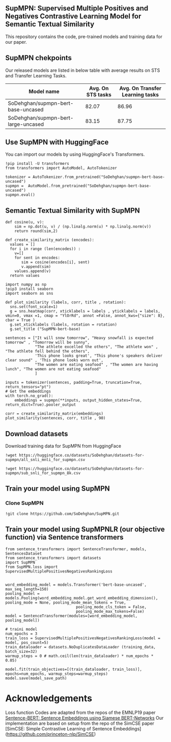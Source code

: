 ## SupMPN: Supervised Multiple Positives and Negatives Contrastive Learning Model for Semantic Textual Similarity
This repository contains the code, pre-trained models and training data for our paper.

## SupMPN chekpoints
Our released models are listed in below table with average results on STS and Transfer Learning Tasks. 

| Model name                             | Avg. On STS tasks | Avg. On Transfer Learning tasks |
| -------------------------------------- | ----------------- | ------------------------------- |
| SoDehghan/supmpn-bert-base-uncased     |       82.07       |                     86.96       |
| SoDehghan/supmpn-bert-large-uncased    |       83.15       |                     87.75       |


## Use SupMPN with HuggingFace 
You can import our models by using HuggingFace's Transformers.
```
!pip install -U transformers
from transformers import AutoModel, AutoTokenizer

tokenizer = AutoTokenizer.from_pretrained("SoDehghan/supmpn-bert-base-uncased")
supmpn =  AutoModel.from_pretrained("SoDehghan/supmpn-bert-base-uncased")
supmpn.eval()
```

## Semantic Textual Similarity with SupMPN
```
def cosine(u, v):
    sim = np.dot(u, v) / (np.linalg.norm(u) * np.linalg.norm(v))
    return round(sim,2)

def create_similarity_matrix (encodes):
  values = []
  for i in range (len(encodes)) :
    v=[]
    for sent in encodes:
       sim = cosine(encodes[i], sent)
       v.append(sim)
    values.append(v)  
  return values
```
```
import numpy as np
!pip3 install seaborn
import seaborn as sns

def plot_similarity (labels, corr, title , rotation):
  sns.set(font_scale=1)
  g = sns.heatmap(corr, xticklabels = labels , yticklabels = labels, vmin=0, vmax =1, cmap = "YlOrRd", annot =False, annot_kws={"size": 8}, cbar = True ) 
  g.set_xticklabels (labels, rotation = rotation)
  g.set_title ("SupMPN-bert-base)
```
```
sentences = ["It will snow tomorrow", "Heavy snowfall is expected tomorrow" , "Tomorrow will be sunny",
             "The athlete excelled the others", "The athlete won" , "The athlete fell behind the others",
             'This phone looks great', "This phone's speakers deliver clear sound" , 'This phone looks worn out',
             "The women are eating seafood" , "The women are having lunch", "The women are not eating seafood"
             ]  

inputs = tokenizer(sentences, padding=True, truncation=True, return_tensors="pt")
# Get the embeddings
with torch.no_grad():
    embeddings = supmpn(**inputs, output_hidden_states=True, return_dict=True).pooler_output
    
corr = create_similarity_matrix(embeddings)
plot_similarity(sentences, corr, title , 90)
```

## Download datasets
Download training data for SupMPN from HuggingFace
```
!wget https://huggingface.co/datasets/SoDehghan/datasets-for-supmpn/all_snli_mnli_for_supmpn.csv

!wget https://huggingface.co/datasets/SoDehghan/datasets-for-supmpn/sub_snli_for_supmpn_8k.csv

```

## Train your model using SupMPN
### Clone SupMPN
```
!git clone https://github.com/SoDehghan/SupMPN.git
```


## Train your model using SupMPNLR (our objective function) via Sentence transformers

```
from sentence_transformers import SentenceTransformer, models, SentencesDataset
from sentence_transformers import datasets
import SupMPN
from SupMPN.loss import SupervisedMultiplePositivesNegativesRankingLoss


word_embedding_model = models.Transformer('bert-base-uncased', max_seq_length=150)
pooling_model = models.Pooling(word_embedding_model.get_word_embedding_dimension(), pooling_mode = None, pooling_mode_mean_tokens = True,
                               pooling_mode_cls_token = False,
                               pooling_mode_max_tokens=False)
model = SentenceTransformer(modules=[word_embedding_model, pooling_model])

# traini model
num_epochs = 3
train_loss = SupervisedMultiplePositivesNegativesRankingLoss(model = model, pos_count=5)
train_dataloader = datasets.NoDuplicatesDataLoader (training_data, batch_size=32)
warmup_steps = 0 # math.ceil(len(train_dataloader) * num_epochs * 0.05)

model.fit(train_objectives=[(train_dataloader, train_loss)], epochs=num_epochs, warmup_steps=warmup_steps)
model.save(model_save_path)
```

# Acknowledgements
Loss function Codes are adapted from the repos of the EMNLP19 paper [Sentence-BERT: Sentence Embeddings using Siamese BERT-Networks](https://github.com/UKPLab/sentence-transformers)
Our implementation are based on setup from the repo of the SimCSE paper [SimCSE: Simple Contrastive Learning of Sentence Embeddings] (https://github.com/princeton-nlp/SimCSE)
